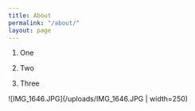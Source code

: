 ```yaml
---
title: About
permalink: "/about/"
layout: page
---
```


1. One

2. Two

3. Three

![IMG_1646.JPG](/uploads/IMG_1646.JPG | width=250)